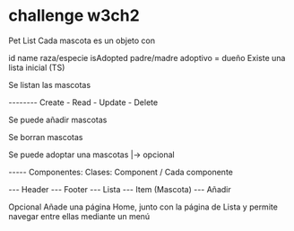 # challenge w3ch2

Pet List
Cada mascota es un objeto con

id
name
raza/especie
isAdopted
padre/madre adoptivo = dueño
Existe una lista inicial (TS)

Se listan las mascotas

-------- Create - Read - Update - Delete

Se puede añadir mascotas

Se borran mascotas

Se puede adoptar una mascotas |-> opcional

----- Componentes: Clases: Component / Cada componente

--- Header --- Footer --- Lista --- Item (Mascota) --- Añadir

Opcional
Añade una página Home, junto con la página de Lista y permite navegar entre ellas mediante un menú
